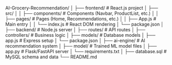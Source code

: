 AI-Grocery-Recommendation/
│
├── frontend/          # React.js project
│   ├── src/
│   │   ├── components/  # Components (Navbar, ProductList, etc.)
│   │   ├── pages/       # Pages (Home, Recommendations, etc.)
│   │   ├── App.js       # Main entry
│   │   └── index.js     # React DOM rendering
│   └── package.json
│
├── backend/           # Node.js server
│   ├── routes/        # API routes
│   ├── controllers/   # Business logic
│   ├── models/        # Database models
│   ├── app.js         # Express setup
│   └── package.json
│
├── ai-engine/         # AI recommendation system
│   ├── model/         # Trained ML model files
│   ├── app.py         # Flask/FastAPI server
│   └── requirements.txt
│
├── database.sql       # MySQL schema and data
└── README.md
